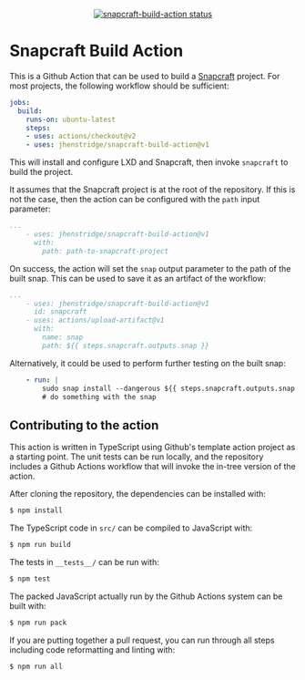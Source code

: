 <p align="center">
  <a href="https://github.com/jhenstridge/snapcraft-build-action/actions"><img alt="snapcraft-build-action status" src="https://github.com/jhenstridge/snapcraft-build-action/workflows/build-test/badge.svg"></a>
</p>

# Snapcraft Build Action

This is a Github Action that can be used to build a
[Snapcraft](https://snapcraft.io) project.  For most projects, the
following workflow should be sufficient:

```yaml
jobs:
  build:
    runs-on: ubuntu-latest
    steps:
    - uses: actions/checkout@v2
    - uses: jhenstridge/snapcraft-build-action@v1
```

This will install and configure LXD and Snapcraft, then invoke
`snapcraft` to build the project.

It assumes that the Snapcraft project is at the root of the
repository.  If this is not the case, then the action can be
configured with the `path` input parameter:

```yaml
...
    - uses: jhenstridge/snapcraft-build-action@v1
      with:
        path: path-to-snapcraft-project
```

On success, the action will set the `snap` output parameter to the
path of the built snap.  This can be used to save it as an artifact of
the workflow:

```yaml
...
    - uses: jhenstridge/snapcraft-build-action@v1
      id: snapcraft
    - uses: actions/upload-artifact@v1
      with:
        name: snap
        path: ${{ steps.snapcraft.outputs.snap }}
```

Alternatively, it could be used to perform further testing on the built snap:

```yaml
    - run: |
        sudo snap install --dangerous ${{ steps.snapcraft.outputs.snap }}
        # do something with the snap
```

## Contributing to the action

This action is written in TypeScript using Github's template action
project as a starting point.  The unit tests can be run locally, and
the repository includes a Github Actions workflow that will invoke the
in-tree version of the action.

After cloning the repository, the dependencies can be installed with:
```bash
$ npm install
```

The TypeScript code in `src/` can be compiled to JavaScript with:
```bash
$ npm run build
```

The tests in `__tests__/` can be run with:
```bash
$ npm test
```

The packed JavaScript actually run by the Github Actions system can be
built with:
```bash
$ npm run pack
```

If you are putting together a pull request, you can run through all
steps including code reformatting and linting with:
```bash
$ npm run all
```
